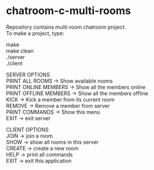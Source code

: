 # chatroom-c-multi-rooms

Repository contains multi-room chatroom project.  
To make a project, type:  

make  
make clean  
./server <port number>  
./client <port number>  

SERVER OPTIONS  
	PRINT ALL ROOMS -> Show available rooms  
	PRINT ONLINE MEMBERS -> Show all the members online  
	PRINT OFFLINE MEMBERS -> Show all the members offline  
	KICK -> Kick a member from its current room  
	REMOVE -> Remove a member from server  
	PRINT COMMANDS -> Show this menu  
	EXIT -> exit server  
  
CLIENT OPTIONS  
	JOIN -> join a room  
	SHOW -> show all rooms in this server  
	CREATE -> create a new room  
	HELP -> print all commands  
	EXIT -> exit this application  
